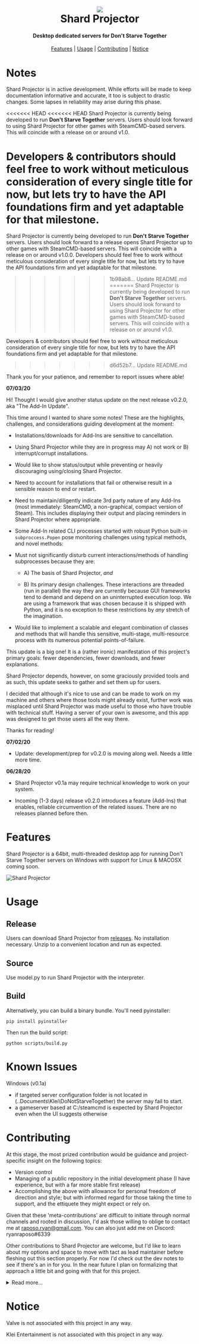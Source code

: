 <h1 align="center">
  <br>
  <a href="" rel="noopener">
  <img src="img\sp-icon-header.png"></a>
  <br>
  Shard Projector
  <br>
</h1>

<h4 align="center">Desktop dedicated servers for Don't Starve Together</h4>
<p align="center">
  <a href="#features">Features</a> | 
  <a href="#usage">Usage</a> |
  <a href="#contributing">Contributing</a> |
  <a href="#notice">Notice</a>
</p>


<!-- <a align="center">

![built-with-love](https://gist.githubusercontent.com/ryanraposo/4aad8e64cd9c91db72b1b641cce4c90b/raw/5cbddb10fed1f0bb02a8632ea83a06a325b2d9a8/built-with-love.svg) ![might-just-ship-it](img/might-just-ship-it.png)

</a> -->


# Notes

Shard Projector is in active development. While efforts will be made to keep documentation informative and accurate, it too is subject to drastic changes. Some lapses in reliability may arise during this phase.

<<<<<<< HEAD
<<<<<<< HEAD
Shard Projector is currently being developed to run **Don't Starve Together** servers. Users should look forward to using Shard Projector for other games with SteamCMD-based servers. This will coincide with a release on or around v1.0.

Developers & contributors should feel free to work without meticulous consideration of every single title for now, but lets try to have the API foundations firm and yet adaptable for that milestone.     
=======
Shard Projector is currently being developed to run **Don't Starve Together** servers. Users should look forward to a release opens Shard Projector up to other games with SteamCMD-based servers. This will coincide with a release on or around v1.0.0. Developers should feel free to work without meticulous consideration of every single title for now, but lets try to have the API foundations firm and yet adaptable for that milestone.     
>>>>>>> 1b98ab8... Update README.md
=======
Shard Projector is currently being developed to run **Don't Starve Together** servers. Users should look forward to using Shard Projector for other games with SteamCMD-based servers. This will coincide with a release on or around v1.0.

Developers & contributors should feel free to work without meticulous consideration of every single title for now, but lets try to have the API foundations firm and yet adaptable for that milestone.     
>>>>>>> d6d52b7... Update README.md

Thank you for your patience, and remember to report issues where able!

**07/03/20**

Hi! Thought I would give another status update on the next release v0.2.0, aka "The Add-In Update".

This time around I wanted to share some notes! These are the highlights, challenges, and considerations guiding
development at the moment:

- Installations/downloads for Add-Ins are sensitive to cancellation.

- Using Shard Projector while they are in progress may A) not work or B) interrupt/corrupt installations.

- Would like to show status/output while preventing or heavily discouraging using/closing Shard Projector.

- Need to account for installations that fail or otherwise result in a sensible reason to end or restart. 

- Need to maintain/diligently indicate 3rd party nature of any Add-Ins (most immediately: SteamCMD, a non-graphical, compact version of Steam). This includes displaying their output and placing reminders in Shard Projector where appropriate.

- Some Add-In related CLI processes started with robust Python built-in ```subproccess.Popen``` pose monitoring challenges using typical methods, and novel methods:

- Must not significantly disturb current interactions/methods of handling subprocesses because they are:
  -  A) The basis of Shard Projector, *and* 

  -  B) Its primary design challenges. These interactions are threaded (run in parallel) the way they are currently because GUI frameworks tend to demand and depend on an uninterrupted execution loop. We are using a framework that was chosen because it is shipped with Python, and it is no exception to these restrictions by *any* stretch of the imagination. 

- Would like to implement a scalable and elegant combination of classes and methods that will handle this sensitive, multi-stage, multi-resource process with its numerous potential points-of-failure.

This update is a big one! It is a (rather ironic) manifestation of this project's primary goals: fewer dependencies, fewer downloads, and fewer explanations.

Shard Projector depends, however, on some graciously provided tools and as such, this update seeks to gather and set them up for users.

I decided that although it's nice to use and can be made to work on my machine and others where those tools might already exist, further work was misplaced until Shard Projector was made useful to those who have trouble with technical stuff. Having a server of your own is awesome, and this app was designed to get those users all the way there.

Thanks for reading!

**07/02/20**

- Update: development/prep for v0.2.0 is moving along well. Needs a little more time.  

**06/28/20**

- Shard Projector v0.1a may require technical knowledge to work on your system. 

- Incoming (1-3 days) release v0.2.0 introduces a feature (Add-Ins) that enables, reliable circumvention of the related issues. There are no releases planned before then.

# Features

Shard Projector is a 64bit, multi-threaded desktop app for running Don't Starve Together servers on Windows with support for Linux & MACOSX coming soon. 

![Shard Projector](img/sp-running-preview.png)

# Usage

## Release
Users can download Shard Projector from [releases](https://github.com/ryanraposo/shard-projector/releases). No installation necessary. Unzip to a convenient location and run as expected. 

## Source
 
Use model.py to run Shard Projector with the interpreter.

## Build

Alternatively, you can build a binary bundle. You'll need pyinstaller:

```
pip install pyinstaller
```

Then run the build script:
```
python scripts/build.py
```

# Known Issues

Windows (v0.1a)
- if targeted server configuration folder is not located in (..Documents\Klei\DoNotStarveTogether) the server may fail to start.
- a gameserver based at C:/steamcmd is expected by Shard Projector even when the UI suggests otherwise

# Contributing

At this stage, the most prized contribution would be guidance and project-specific insight on the following topics:

- Version control
- Managing of a public repository in the initial development phase (I have experience, but with a far more stable first release)
- Accomplishing the above wiith allowance for personal freedom of direction and style; but with informed regard for those taking the time to support, and the ettiquete they might expect or rely on.

Given that these 'meta-contributions' are difficult to initiate through normal channels and rooted in discussion, I'd ask those willing to oblige to contact me at raposo.ryan@gmail.com. You can also just add me on Discord: ryanraposo#6339

Other contributions to Shard Projector are welcome, but I'd like to learn about my options and space to move with tact as lead maintainer before fleshing out this section properly. For now I'd check out the dev notes to see if there's an in for you. In the near future I plan on formalizing that approach a little bit and going with that for this project.

<details><summary>Read more...</summary>
<p>

It can feel hard for me to reconcile a few things with strong aspirations to work with more teams and willing contributors. And I want to, because... well it's the best! 

I've spent a lot of time solo-developing this application with head-buried and several facets of it are not "on paper" but none-the-less quite real, planned for and built around. If anyone can suggest tools or other for documenting from this vantage point for others, like mind/road-mapping made for the purpose that'd be really cool. 

I feel no reservations about keeping the front-facing control I want, but don't see similar expressed or in form on this site very often. I sometimes think that GitHub's lack of intimate messaging and other features are ok as-is, but only because if you manage on trend, contribution is so open that comments on already laboured over-work will always be enough to maintain respect for time *and* wishes. This is a neutral point and the situation suits many no matter one's take, but for this project, thats not in the cards just yet.

Shard Projector is a project very receptive to collaboration. Perhaps not easy and predictable for new, issue-targeted drop-in collaboration; but in a way that is involved and so broader in possiblity.

Your particular implementation may see red-tape on the way in, but thats just because I'd like to see what you see first. In my view, no matter how restrictive or open my style, I'm supposed to lead and account for and understand these differences as they crop up, else where would these judgements on direction come from? So please, know that your contributions are valued. If I call for pause, its because I stand to learn.

I could throw in a to-do list, but what if I want to forumulate a to-do list with someone similarly passionate, who likes whats been done so far and wants to respectfully learn the vision? I feel this all the time, and I want to signal those who relate. What I don't want, is wasted effort on the part of well-meaning, talented people on great work that ultimately doesn't mesh and so won't be included. I would rather scare a contributor away then have that happen and it be avoidable, had I represented things a little better. 

Later on, I would love to see more miscellaneous, small or clear-cut issues picked up and solved by those with only the time or ability or interest for those things, but right now, love is needed. It can be a beautiful hellscape in those source folders on occasion, but carefully planned architecture is laid out where it counts and is rolling through. As a learning project at least in part, to think of casual collaboration that I can facilitate efficiently... we're just not there yet. Not without a chat. Or five. Same for rapid development at the expense of my understanding. I have users and potential contributors to thank for patience on that, to be sure. 

A lot of this is translating to some lacking documentation, and possibly an appearance of hard-headedness. If so, it couldn't be more off the mark so to restate, this is what would mean the most to the project. This is what is possible and wanted. There are walls at a glance (no style-guide for another example) but behind a small extra step is very potentially a core position on this team. Please forgive lack of proper signage if need be and know that I would love to grow and build on this vision with anyone who'd like to co-create it. If I'm among friends, tripping for the most part and some words like these will more than sort the issue, well that'd be just fine, too.

Anyways, this stuff can nag at me a little while coding, but thats whats on the agenda if I can help it. Side-effects of "Make Repository Public" buttons, I think. Reserve judgement by all means while I get back to it :)

Thanks for reading,  
Ryan

</p>
</details>

# Notice

Valve is not associated with this project in any way. 

Klei Entertainment is not associated with this project in any way. 



